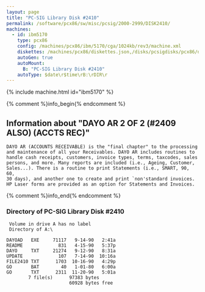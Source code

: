 ```yaml
---
layout: page
title: "PC-SIG Library Disk #2410"
permalink: /software/pcx86/sw/misc/pcsig/2000-2999/DISK2410/
machines:
  - id: ibm5170
    type: pcx86
    config: /machines/pcx86/ibm/5170/cga/1024kb/rev3/machine.xml
    diskettes: /machines/pcx86/diskettes.json,/disks/pcsigdisks/pcx86/diskettes.json
    autoGen: true
    autoMount:
      B: "PC-SIG Library Disk #2410"
    autoType: $date\r$time\rB:\rDIR\r
---
```


{% include machine.html id="ibm5170" %}

{% comment %}info_begin{% endcomment %}

## Information about "DAYO AR 2 OF 2 (#2409 ALSO) (ACCTS REC)"

    DAYO AR (ACCOUNTS RECEIVABLE) is the "final chapter" to the processing
    and maintenance of all your Receivables. DAYO AR includes routines to
    handle cash receipts, customers, invoice types, terms, taxcodes, sales
    persons, and more. Many reports are included (i.e., Ageing, Customer,
    Sales...). There is a routine to print Statements (i.e., SMART, 90, 60,
    30 days), and another one to create and print `non'standard invoices.
    HP Laser forms are provided as an option for Statements and Invoices.
{% comment %}info_end{% endcomment %}


### Directory of PC-SIG Library Disk #2410

     Volume in drive A has no label
     Directory of A:\

    DAYOAD   EXE     71117   9-14-90   2:41a
    README             831   4-15-90   5:37p
    DAYO     TXT     21274   9-12-90   8:31a
    UPDATE             107   7-14-90  10:16a
    FILE2410 TXT      1703  10-16-90   4:29p
    GO       BAT        40   1-01-80   6:00a
    GO       TXT      2311  11-20-90   5:01a
            7 file(s)      97383 bytes
                           60928 bytes free
